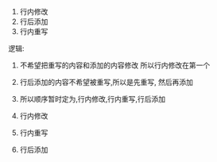 1. 行内修改
2. 行后添加
3. 行内重写

逻辑:
1. 不希望把重写的内容和添加的内容修改
所以行内修改在第一个
2. 行后添加的内容不希望被重写,所以是先重写,
然后再添加
3. 所以顺序暂时定为,行内修改,行内重写,行后添加

1. 行内修改
2. 行内重写
3. 行后添加

